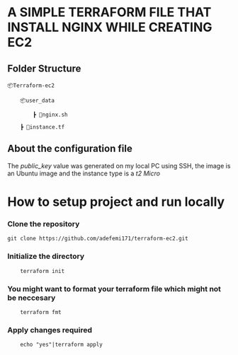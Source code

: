 # A SIMPLE TERRAFORM FILE THAT INSTALL NGINX WHILE CREATING EC2

## Folder Structure

    📦Terraform-ec2

        📦user_data

            ┣ 📜nginx.sh

        ┣ 📜instance.tf


## About the configuration file
The *public_key* value was generated on my local PC using SSH, the image is an Ubuntu image and the instance type is a *t2 Micro*


# How to setup project and run locally

### Clone the repository 

```
git clone https://github.com/adefemi171/terraform-ec2.git
```

### Initialize the directory

```
    terraform init
```

### You might want to format your terraform file which might not be neccesary

```
    terraform fmt
```

### Apply changes required

```
    echo "yes"|terraform apply
```
